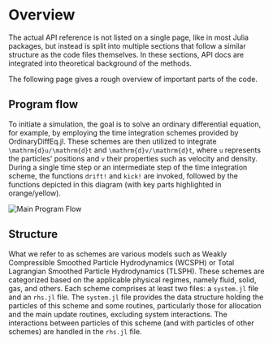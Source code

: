 # Overview
The actual API reference is not listed on a single page, like in most Julia packages,
but instead is split into multiple sections that follow a similar structure
as the code files themselves.
In these sections, API docs are integrated into theoretical background of the methods.

The following page gives a rough overview of important parts of the code.

## Program flow

To initiate a simulation, the goal is to solve an ordinary differential equation, for example,
by employing the time integration schemes provided by OrdinaryDiffEq.jl. These schemes are then
utilized to integrate ``\mathrm{d}u/\mathrm{d}t`` and ``\mathrm{d}v/\mathrm{d}t``, where ``u``
represents the particles' positions and ``v`` their properties such as velocity and density.
During a single time step or an intermediate step of the time integration scheme, the functions
`drift!` and `kick!` are invoked, followed by the functions depicted in this diagram
(with key parts highlighted in orange/yellow).

![Main Program Flow](https://github.com/trixi-framework/TrixiParticles.jl/assets/10238714/d7c6eedd-7173-4879-b62e-3e6d4bc5091f)


## Structure
What we refer to as schemes are various models such as Weakly Compressible Smoothed Particle Hydrodynamics (WCSPH)
or Total Lagrangian Smoothed Particle Hydrodynamics (TLSPH). These schemes are categorized based on the applicable
physical regimes, namely fluid, solid, gas, and others. Each scheme comprises at least two files: a `system.jl` file
and an `rhs.jl` file. The `system.jl` file provides the data structure holding the particles of this scheme and some
routines, particularly those for allocation and the main update routines, excluding system interactions.
The interactions between particles of this scheme (and with particles of other schemes) are handled in the `rhs.jl` file.
